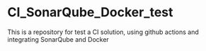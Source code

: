 # CI_SonarQube_Docker_test
This is a repository for test a CI solution, using github actions and integrating SonarQube and Docker

